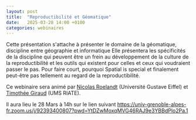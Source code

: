 ```yaml
---
layout: post
title:  "Reproductibilité et Géomatique"
date:   2025-03-28 14:00 +0100
categories: webinaires
---
```


Cette présentation s'attache à présenter le domaine de la géomatique, discipline entre géographie et informatique Elle présentera les spécificités de la discipline qui peuvent être un frein au développement de la culture de la reproductibilité et les outils qui existent pour celles et ceux qui voudraient passer le pas. Pour faire court, pourquoi Spatial is special et finalement peut-être pas tellement au regard de la reproductibilité.

Ce webinaire sera animé par [Nicolas Roelandt](https://pagespro.univ-gustave-eiffel.fr/nicolas-roelandt) (Université Gustave Eiffel) et [Timothée Giraud](https://cv.hal.science/timothee-giraud) (UMS RIATE).

Il aura lieu le 28 Mars à 14h sur le lien suivant
https://univ-grenoble-alpes-fr.zoom.us/j/92393400807?pwd=YtDZwMoxqMVG46RAJ9e3YBBdPlo2Pa.1
